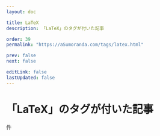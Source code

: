 ```yaml
---
layout: doc

title: LaTeX
description: 「LaTeX」のタグが付いた記事

order: 39
permalink: "https://aSumoranda.com/tags/latex.html"

prev: false
next: false

editLink: false
lastUpdated: false
---
```


<script lang="ts" setup>
    import TaggedPostList   from "../.vitepress/components/TaggedPostList.vue"
    import PostCounter      from "../.vitepress/components/PostCounter.vue"
</script>

# 「LaTeX」のタグが付いた記事

<span class="text-base"><PostCounter tag="latex" /></span>件

<TaggedPostList tag="latex" />
